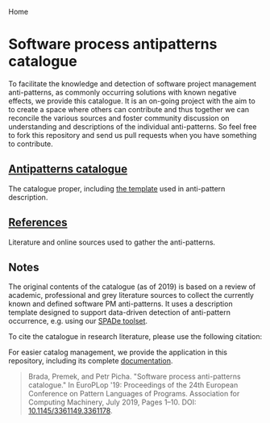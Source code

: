 Home
# Software process antipatterns catalogue

To facilitate the knowledge and detection of software project management anti-patterns, as commonly occurring solutions with known negative effects, we provide this catalogue. It is an on-going project with the aim to to create a space where others can contribute and thus together we can reconcile the various sources and foster community discussion on understanding and descriptions of the individual anti-patterns. So feel free to fork this repository and send us pull requests when you have something to contribute.

## [Antipatterns catalogue](Antipatterns_catalogue.md)

The catalogue proper, including [the template](catalogue/template.md) used in anti-pattern description.

## [References](References.md)

Literature and online sources used to gather the anti-patterns.

## Notes

The original contents of the catalogue (as of 2019) is based on a review of academic, professional and grey literature sources to collect the currently known and defined software PM anti-patterns.  It uses a description template designed to support data-driven detection of anti-pattern occurrence, e.g. using our [SPADe toolset](https://github.com/ReliSA/SPADe). 

To cite the catalogue in research literature, please use the following citation:

For easier catalog management, we provide the application in this repository, including its complete [documentation](app/doc/Documentation.md). 

> Brada, Premek, and Petr Picha. "Software process anti-patterns catalogue." In EuroPLop '19: Proceedings of the 24th European Conference on Pattern Languages of Programs. Association for Computing Machinery, July 2019, Pages 1–10. DOI: [10.1145/3361149.3361178](https://dl.acm.org/doi/abs/10.1145/3361149.3361178).
